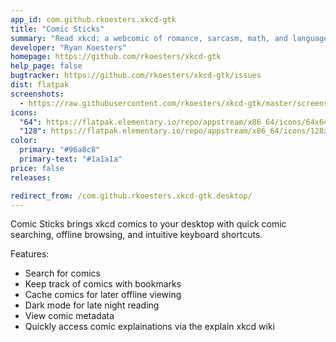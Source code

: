 ```yaml
---
app_id: com.github.rkoesters.xkcd-gtk
title: "Comic Sticks"
summary: "Read xkcd: a webcomic of romance, sarcasm, math, and language"
developer: "Ryan Koesters"
homepage: https://github.com/rkoesters/xkcd-gtk
help_page: false
bugtracker: https://github.com/rkoesters/xkcd-gtk/issues
dist: flatpak
screenshots:
  - https://raw.githubusercontent.com/rkoesters/xkcd-gtk/master/screenshots/screenshot-1@2x.png
icons:
  "64": https://flatpak.elementary.io/repo/appstream/x86_64/icons/64x64/com.github.rkoesters.xkcd-gtk.png
  "128": https://flatpak.elementary.io/repo/appstream/x86_64/icons/128x128/com.github.rkoesters.xkcd-gtk.png
color:
  primary: "#96a8c8"
  primary-text: "#1a1a1a"
price: false
releases:

redirect_from: /com.github.rkoesters.xkcd-gtk.desktop/
---
```


<p>Comic Sticks brings xkcd comics to your desktop with quick comic searching, offline browsing, and intuitive keyboard shortcuts.</p>
<p>Features:</p>
<ul>
<li>Search for comics</li>
<li>Keep track of comics with bookmarks</li>
<li>Cache comics for later offline viewing</li>
<li>Dark mode for late night reading</li>
<li>View comic metadata</li>
<li>Quickly access comic explainations via the explain xkcd wiki</li>
</ul>